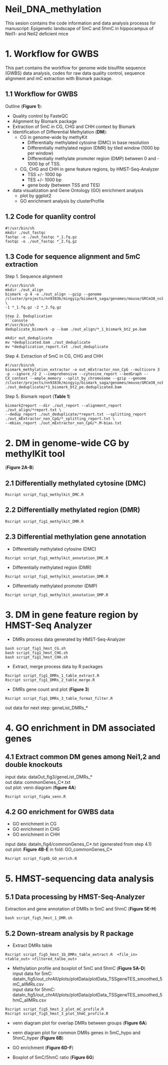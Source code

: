 # Neil_DNA_methylation


This sesion contains the code information and data analysis processs for manuscript: Epigenetic landscape of 5mC and 5hmC in hippocampus of Neil1- and Neil2 deficient mice

# 1. Workflow for GWBS

This part contains the workflow for genome wide bisulfite sequence (GWBS) data analysis, codes for raw data quality control, sequence alignment and mC extraction with Bismark package.

## 1.1 Workflow for GWBS
Outline (**Figure 1**):
+ Quality control by FasteQC
+ Alignment by Bismark package
+ Extraction of 5mC in CG, CHG and CHH context by Bismark
+ Identification of Differential Methylation (**DM**):
    - CG in genome-wide by methyKit 
        - Differentially methylated cytosine (DMC) in base resolution
        - Differentially methylated region (DMR) by tiled window (1000 bp per window)
        - Differentially methylate promoter region (DMP) between 0 and - 1000 bp of TSS. 
    - CG, CHG and CHH in gene feature regions, by HMST-Seq-Analyzer
        - TSS +/- 1000 bp
        - TES +/- 1000 bp
        - gene body (between TSS and TES)
+ data visualization and Gene Ontology (GO) enrichment analysis
    - plot by ggplot2
    - GO enrichment analysis by clusterProfile

## 1.2 Code for quanlity control
```console
#!/usr/bin/sh
mkdir ./out_fastqc
fastqc -o ./out_fastqc *_1.fq.gz
fastqc -o ./out_fastqc *_2.fq.gz
```
## 1.3 Code for sequence alignment and 5mC extraction
Step 1. Sequence alignment
```console
#!/usr/bin/sh
mkdir ./out_align
bismark -p 4 -o ./out_align --gzip --genome /cluster/projects/nn9383k/mingyiy/bismark_saga/genomes/mouse/GRCm38_ncbi/ \
-1 *_1.fq.gz -2 *_2.fq.gz

Step 2. Deduplication
```console
#!/usr/bin/sh
deduplicate_bismark -p --bam ./out_align/*_1_bismark_bt2_pe.bam

mkdir out_deduplicate 
mv *deduplicated.bam ./out_deduplicate
mv *deduplication_report.txt ./out_deduplicate
```

Step 4. Extraction of 5mC in CG, CHG and CHH 
```console
#!/usr/bin/sh
bismark_methylation_extractor -o out_mExtractor_non_CpG --multicore 3 -p --ignore_r2 2 --comprehensive --cytosine_report --bedGraph --CX_context --ample_memory --split_by_chromosome --gzip --genome /cluster/projects/nn9383k/mingyiy/bismark_saga/genomes/mouse/GRCm38_ncbi/ ./out_deduplicate/*1_bismark_bt2_pe.deduplicated.bam
```

Step 5. Bismark report (**Table 1**)
```console
bismark2report --dir ./out_report --alignment_report ./out_align/*report.txt \
--dedup_report ./out_deduplicate/*report.txt --splitting_report ./out_mExtractor_non_CpG/*_splitting_report.txt \
--mbias_report ./out_mExtractor_non_CpG/*.M-bias.txt 
```

# 2. DM in genome-wide CG by methylKit tool
(**Figure 2A-B**)
## 2.1 Differentially methylated cytosine (DMC)
```console
Rscript script_fig1_methylkit_DMC.R
```
## 2.2 Differentially methylated region (DMR)
```console
Rscript script_fig1_methylkit_DMR.R
```
## 2.3 Differential methylation gene annotation

- Differentially methylated cytosine (DMC)
```console
Rscript script_fig1_methylkit_annotation_DMC.R
```
- Differentially methylated region (DMR)
```console
Rscript script_fig1_methylkit_annotation_DMR.R
```
- Differentially methylated promoter (DMP)
```console
Rscript script_fig1_methylkit_annotation_DMP.R
```

# 3. DM in gene feature region by HMST-Seq Analyzer
- DMRs process data generated by HMST-Seq-Analyzer
```console
bash script_fig1_hmst_CG.sh
bash script_fig1_hmst_CHG.sh
bash script_fig1_hmst_CHH.sh
```
- Extract, merge process data by R packages
```console
Rscript script_fig1_DMRs_1_table_extract.R 
Rscript script_fig1_DMRs_2_table_merge.R 
```
- DMRs gene count and plot (**Figure 3**)
```console
Rscript script_fig1_DMRs_3_table_format_filter.R
```
out data for next step: geneList_DMRs_*

# 4. GO enrichment in DM associated genes
## 4.1 Extract common DM genes among Nei1,2 and double knockouts
input data: dataOut_fig3/geneList_DMRs_*  
out data: commonGenes_C*.txt  
out plot: venn diagram (**figure 4A**)

```console
Rscript script_fig4a_venn.R
```

## 4.2 GO enrichment for GWBS data
-  GO enrichment in CG
-  GO enrichment in CHG
-  GO enrichment in CHH  

input data: dataIn_fig4/commonGenes_C*.txt (generated from step 4.1)  
out plot: **Figure 4B-E** in fold: GO_commonGenes_C* 

```console
Rscript script_fig4b_GO_enrich.R
```

# 5. HMST-sequencing data analysis
## 5.1 Data processing by HMST-Seq-Analyzer
Extraction and gene annotation of DMRs in 5mC and 5hmC (**Figure 5E-H**)
```console
bash script_fig5_hmst_1_DMR.sh
```

## 5.2 Down-stream analysis by R package
- Extract DMRs table
```console
Rscript script_fig5_hmst_1b_DMRs_table_extract.R  <file_in> <table_out> <filtered_talbe_out>
```
- Methylation profile and boxplot of 5mC and 5hmC (**Figure 5A-D**)  
input data for 5mC:  
        dataIn_fig5/out_chrAll/plots/plotData/plotData_TSSgeneTES_smoothed_5mC_allMRs.csv  
input data for 5hmC:  
    dataIn_fig5/out_chrAll/plots/plotData/plotData_TSSgeneTES_smoothed_5hmC_allMRs.csv
```console
Rscript script_fig5_hmst_2_plot_mC_profile.R
Rscript script_fig5_hmst_3_plot_5hmC_profile.R
```
- venn diagram plot for overlap DMRs between groups (**Figure 6A**)

- venn diagram plot for common DMRs genes in 5mC_hypo and 5hmC_hyper (**Figure 6B**)

- GO enrichment (**Figure 6D-F**)

- Boxplot of 5mC/5hmC ratio (**Figure 6G**)


